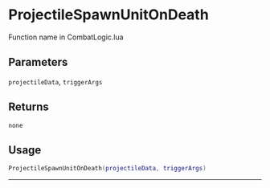 # ProjectileSpawnUnitOnDeath
Function name in CombatLogic.lua
## Parameters
`projectileData`, `triggerArgs`
## Returns
`none`
## Usage
```lua
ProjectileSpawnUnitOnDeath(projectileData, triggerArgs)
```
---
